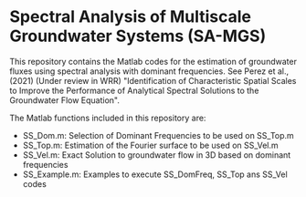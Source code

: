 # Spectral Analysis of Multiscale Groundwater Systems (SA-MGS)

This repository contains the Matlab codes for the estimation of groundwater fluxes using spectral analysis with dominant frequencies. See Perez et al., (2021) (Under review in WRR) "Identification of Characteristic Spatial Scales to Improve the Performance of Analytical Spectral Solutions to the Groundwater Flow Equation".

The Matlab functions included in this repository are:
- SS_Dom.m: Selection of Dominant Frequencies to be used on SS_Top.m
- SS_Top.m: Estimation of the Fourier surface to be used on SS_Vel.m
- SS_Vel.m: Exact Solution to groundwater flow in 3D based on dominant frequencies
- SS_Example.m: Examples to execute SS_DomFreq, SS_Top ans SS_Vel codes 
